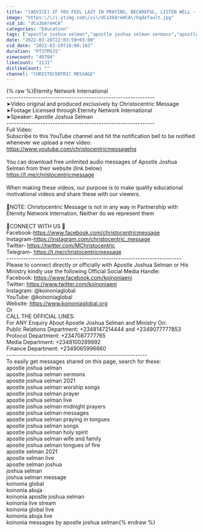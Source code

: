 ```yaml
---
title: "[ADVICE] IF YOU FEEL LAZY IN PRAYING, BECAREFUL, LISTEN WELL - Apostle Joshua Selman 2022"
image: "https:\/\/i.ytimg.com\/vi\/dCa3b8reHCA\/hqdefault.jpg"
vid_id: "dCa3b8reHCA"
categories: "Education"
tags: ["apostle joshua selman","apostle joshua selman sermons","apostle joshua selman 2022"]
date: "2022-03-28T22:03:59+03:00"
vid_date: "2022-03-19T18:00:10Z"
duration: "PT37M52S"
viewcount: "49704"
likeCount: "2131"
dislikeCount: ""
channel: "CHRISTOCENTRIC MESSAGE"
---
```

{% raw %}Eternity Network International<br />-------------------------------------------------------------<br />➤Video original and produced exclusively by Christocentric Message<br />➤Footage Licensed through Eternity Network International<br />➤Speaker: Apostle Joshua Selman<br />-------------------------------------------------------------<br />Full Video: <br />Subscribe to this YouTube channel and hit the notification bell to be notified whenever we upload a new video: <a rel="nofollow" target="blank" href="https://www.youtube.com/christocentricmessagehq">https://www.youtube.com/christocentricmessagehq</a><br /><br />You can download free unlimited audio messages of Apostle Joshua Selman from their website (link below)<br /><a rel="nofollow" target="blank" href="https://t.me/christocentricmessage">https://t.me/christocentricmessage</a><br /><br />When making these videos, our purpose is to make quality educational motivational videos and share these with our viewers.<br /><br />🔴NOTE: Christocentric Message is not in any way in Partnership with Eternity Network Internation, Neither do we represent them<br /><br />🔴CONNECT WITH US 🔴<br />Facebook-<a rel="nofollow" target="blank" href="https://www.facebook.com/christocentricmessage">https://www.facebook.com/christocentricmessage</a><br />Instagram-<a rel="nofollow" target="blank" href="https://instagram.com/christocentric_message">https://instagram.com/christocentric_message</a><br />Twitter- <a rel="nofollow" target="blank" href="https://twitter.com/MChristocentric">https://twitter.com/MChristocentric</a><br />Telegram- <a rel="nofollow" target="blank" href="https://t.me/christocentricmessage">https://t.me/christocentricmessage</a><br />------------------------------------------------------------------------<br />Please to connect directly or officially with Apostle Joshua Selman or His Ministry kindly use the following Official Social Media Handle:<br />Facebook: <a rel="nofollow" target="blank" href="https://www.facebook.com/koinoniaeni">https://www.facebook.com/koinoniaeni</a><br />Twitter: <a rel="nofollow" target="blank" href="https://www.twitter.com/koinoniaeni">https://www.twitter.com/koinoniaeni</a><br />Instagram: @koinoniaglobal<br />YouTube: @koinoniaglobal<br />Website: <a rel="nofollow" target="blank" href="https://www.koinoniaglobal.org">https://www.koinoniaglobal.org</a><br />Or<br />CALL THE OFFICIAL LINES:<br />For ANY Enquiry About Apostle Joshua Selman and Ministry On:<br />Public Relations Department: +2348147214444 and +2349077777853<br />Protocol Department: +2347087777765<br />Media Department: +2348100289892<br />Finance Department: +2349065996660<br />----------------------------------------------------------<br />To easily get messages shared on this page, search for these:<br />apostle joshua selman<br />apostle joshua selman sermons<br />apostle joshua selman 2021<br />apostle joshua selman worship songs<br />apostle joshua selman prayer<br />apostle joshua selman live<br />apostle joshua selman midnight prayers<br />apostle joshua selman messages<br />apostle joshua selman praying in tongues<br />apostle joshua selman songs<br />apostle joshua selman holy spirit<br />apostle joshua selman wife and family<br />apostle joshua selman tongues of fire<br />apostle selman 2021<br />apostle selman live<br />apostle selman joshua<br />joshua selman<br />joshua selman message<br />koinonia global<br />koinonia abuja<br />koinonia apostle joshua selman<br />koinonia live stream<br />koinonia global live<br />koinonia abuja live <br />koinonia messages by apostle joshua selman{% endraw %}
